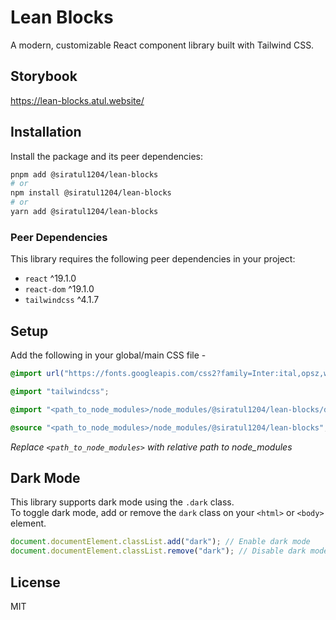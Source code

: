 # Lean Blocks

A modern, customizable React component library built with Tailwind CSS.

## Storybook

https://lean-blocks.atul.website/

## Installation

Install the package and its peer dependencies:

```sh
pnpm add @siratul1204/lean-blocks
# or
npm install @siratul1204/lean-blocks
# or
yarn add @siratul1204/lean-blocks
```

### Peer Dependencies

This library requires the following peer dependencies in your project:

- `react` ^19.1.0
- `react-dom` ^19.1.0
- `tailwindcss` ^4.1.7

## Setup

Add the following in your global/main CSS file -

```css
@import url("https://fonts.googleapis.com/css2?family=Inter:ital,opsz,wght@0,14..32,100..900;1,14..32,100..900&display=swap");

@import "tailwindcss";

@import "<path_to_node_modules>/node_modules/@siratul1204/lean-blocks/dist/theme.css";

@source "<path_to_node_modules>/node_modules/@siratul1204/lean-blocks";
```

_Replace `<path_to_node_modules>` with relative path to node_modules_

## Dark Mode

This library supports dark mode using the `.dark` class.  
To toggle dark mode, add or remove the `dark` class on your `<html>` or `<body>` element.

```js
document.documentElement.classList.add("dark"); // Enable dark mode
document.documentElement.classList.remove("dark"); // Disable dark mode
```

## License

MIT
